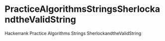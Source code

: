 # PracticeAlgorithmsStringsSherlockandtheValidString
Hackerrank Practice Algorithms Strings SherlockandtheValidString
